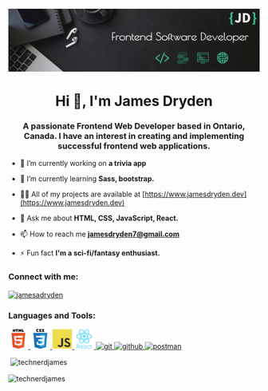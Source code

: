 ![](https://github.com/TechNerdJames/TechNerdJames/blob/main/banner.png)
<h1 align="center">Hi 👋, I'm James Dryden</h1>
<h3 align="center">A passionate Frontend Web Developer based in Ontario, Canada. I have an interest in creating and implementing successful frontend web applications.</h3>

- 🔭 I’m currently working on **a trivia app**

- 🌱 I’m currently learning **Sass, bootstrap.**

- 👨‍💻 All of my projects are available at [https://www.jamesdryden.dev](https://www.jamesdryden.dev)

- 💬 Ask me about **HTML, CSS, JavaScript, React.**

- 📫 How to reach me **jamesdryden7@gmail.com**

- ⚡ Fun fact **I'm a sci-fi/fantasy enthusiast.**

<h3 align="left">Connect with me:</h3>
<p align="left">
<a href="https://linkedin.com/in/jamesadryden" target="blank"><img align="center" src="https://raw.githubusercontent.com/rahuldkjain/github-profile-readme-generator/master/src/images/icons/Social/linked-in-alt.svg" alt="jamesadryden" height="30" width="40" /></a>
</p>

<h3 align="left">Languages and Tools:</h3>
<p align="left"> <a href="https://www.w3.org/html/" target="_blank" rel="noreferrer"> <img src="https://raw.githubusercontent.com/devicons/devicon/master/icons/html5/html5-original-wordmark.svg" alt="html5" width="40" height="40"/> </a> <a href="https://www.w3schools.com/css/" target="_blank" rel="noreferrer"> <img src="https://raw.githubusercontent.com/devicons/devicon/master/icons/css3/css3-original-wordmark.svg" alt="css3" width="40" height="40"/> </a> <a href="https://developer.mozilla.org/en-US/docs/Web/JavaScript" target="_blank" rel="noreferrer"> <img src="https://raw.githubusercontent.com/devicons/devicon/master/icons/javascript/javascript-original.svg" alt="javascript" width="40" height="40"/> </a> <a href="https://reactjs.org/" target="_blank" rel="noreferrer"> <img src="https://raw.githubusercontent.com/devicons/devicon/master/icons/react/react-original-wordmark.svg" alt="react" width="40" height="40"/> </a> <a href="https://git-scm.com/" target="_blank" rel="noreferrer"> <img src="https://www.vectorlogo.zone/logos/git-scm/git-scm-icon.svg" alt="git" width="40" height="40"/> <a href="https://github.com/" target="_blank" rel="noreferrer"> <img src="https://img.icons8.com/material-outlined/48/000000/github.png" alt="github" width="40" height="40"/> </a></a> <a href="https://postman.com" target="_blank" rel="noreferrer"> <img src="https://www.vectorlogo.zone/logos/getpostman/getpostman-icon.svg" alt="postman" width="40" height="40"/> </a></p>

<p>&nbsp;<img align="center" src="https://github-readme-stats.vercel.app/api?username=technerdjames&show_icons=true&locale=en" alt="technerdjames" /></p>

<p><img align="center" src="https://github-readme-streak-stats.herokuapp.com/?user=technerdjames&" alt="technerdjames" /></p>

